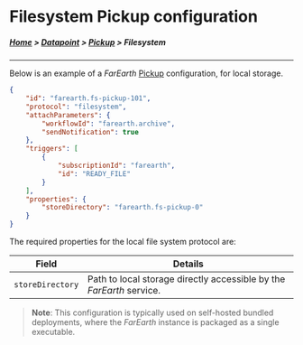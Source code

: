 # Filesystem Pickup configuration

##### [Home](../../README.md) > [Datapoint](../datapoint.md) > [Pickup](pickups.md) > Filesystem
---

Below is an example of a *FarEarth* [Pickup](pickups.md) configuration, for local storage.

```json
{
    "id": "farearth.fs-pickup-101",
    "protocol": "filesystem",
    "attachParameters": {
        "workflowId": "farearth.archive",
        "sendNotification": true
    },
    "triggers": [
        {
            "subscriptionId": "farearth",
            "id": "READY_FILE"
        }     
    ],    
    "properties": {
        "storeDirectory": "farearth.fs-pickup-0"
    }
}
```
The required properties for the local file system protocol are:

| Field | Details |
|-------|---------|
| `storeDirectory`    | Path to local storage directly accessible by the *FarEarth* service. |

> **Note**: This configuration is typically used on self-hosted bundled deployments, where the *FarEarth* instance is packaged as a single executable.